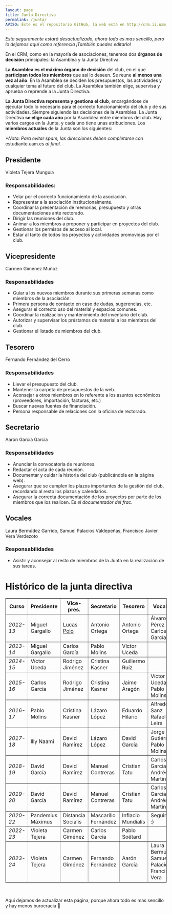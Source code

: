 ```yaml
---
layout: page
title: Junta Directiva 
permalink: /junta/
AVISO: Éste es el repositorio GitHub, la web está en http://crm.ii.uam.es/
---
```


_Esto seguramente estará desactualizado, ahora todo es mas sencillo, pero lo dejamos aquí como referencia ¡También puedes editarlo!_

En el CRM, como en la mayoría de asociaciones, tenemos dos **órganos de decisión** principales: la Asamblea y la Junta Directiva.

**La Asamblea es el máximo órgano de decisión** del club, en el que **participan todos los miembros** que así lo deseen. Se reune **al menos una vez al año**. En la Asamblea se deciden los presupuestos, las actividades y cualquier tema al futuro del club. La Asamblea también elige, supervisa y aprueba o reprende a la Junta Directiva.

**La Junta Directiva representa y gestiona el club**, encargándose de ejecutar todo lo necesario para el correcto funcionamiento del club y de sus actividades. Siempre siguiendo las decisiones de la Asamblea. La Junta Directiva **se elige cada año** por la Asamblea entre miembros del club. Hay varios cargos en la Junta, y cada uno tiene unas atribuciones. Los **miembros actuales** de la Junta son los siguientes:

_*Nota: Para evitar spam, las direcciones deben completarse con_ estudiante.uam.es _al final._

## Presidente

Violeta Tejera Munguía

### Responsabilidades:

* Velar por el correcto funcionamiento de la asociación.
* Representar a la asociación institucionalmente.
* Coordinar la presentación de memorias, presupuesto y otras documentaciones ante rectorado.
* Dirigir las reuniones del club.
* Animar a los miembros a  proponer y participar en proyectos del club.
* Gestionar los permisos de acceso al local.
* Estar al tanto de todos los proyectos y actividades promovidas por el club.

## Vicepresidente

Carmen Giménez Muñoz

### Responsabilidades

* Guiar a los nuevos miembros durante sus primeras semanas como miembros de la 
asociación.
* Primera persona de contacto en caso de dudas, sugerencias, etc.
* Asegurar el correcto uso del material y espacios comunes.
* Coordinar la realización y mantenimiento del inventario del club.
* Autorizar y supervisar los préstamos de material a los miembros del club.
* Gestionar el listado de miembros del club.

## Tesorero

Fernando Fernández del Cerro

### Responsabilidades

* Llevar el presupuesto del club.
* Mantener la carpeta de presupuestos de la web.
* Aconsejar a otros miembros en lo referente a los asuntos económicos (proveedores, importación, facturas, etc.)
* Buscar nuevas fuentes de financiación.
* Persona responsable de relaciones con la oficina de rectorado.

## Secretario

Aarón García García

### Responsabilidades

* Anunciar la convocatoria de reuniones.
* Redactar el acta de cada reunión.
* Documentar y cuidar la historia del club (publicándola en la página web).
* Asegurar que se cumplen los plazos importantes de la gestión del club, recordando al resto los plazos y calendarios.
* Asegurar la correcta documentación de los proyectos por parte de los miembros que los realicen. Es *el documentador del frac*.

## Vocales

 Laura Bermúdez Garrido, Samuel Palacios Valdepeñas, Francisco Javier Vera Verdezoto

### Responsabilidades

* Asistir y aconsejar al resto de miembros de la Junta en la realización de sus tareas.

Histórico de la junta directiva
==

<table border="1px" width="100%">
  <tr>
    <th>Curso</th>
    <th>Presidente</th>
    <th>Vice-pres.</th>
    <th>Secretario</th>
    <th>Tesorero</th>
    <th>Vocales</th>
  </tr>
  <tr>
    <td><i>2012-13</i></td>
    <td>Miguel Gargallo</td> <!--Presidente-->
    <td><a href="http://lucaspolo.eu">Lucas Polo</a></td> <!--Vice-presidente-->
    <td>Antonio Ortega</td> <!--Secretario-->
    <td>Antonio Ortega</td> <!--Tesorero-->
    <td>Álvaro Pérez<br/>Carlos García</td> <!--Vocales-->
  </tr>
  <tr>
    <td><i>2013-14</i></td>
    <td>Miguel Gargallo</td> <!--Presidente-->
    <td>Carlos García</td> <!--Vice-presidente-->
    <td>Pablo Molins</td> <!--Secretario-->
    <td>Víctor Uceda</td> <!--Tesorero-->
    <td></td> <!--Vocales-->
  </tr>
  <tr>
    <td><i>2014-15</i></td>
    <td>Víctor Uceda</td> <!--Presidente-->
    <td>Rodrigo Jiménez</td> <!--Vice-presidente-->
    <td>Cristina Kasner</td> <!--Secretario-->
    <td>Guillermo Ruíz</td> <!--Tesorero-->
    <td></td> <!--Vocales-->
  </tr>
  <tr>
    <td><i>2015-16</i></td>
    <td>Carlos García</td> <!--Presidente-->
    <td>Rodrigo Jiménez</td> <!--Vice-presidente-->
    <td>Cristina Kasner</td> <!--Secretario-->
    <td>Jaime Aragón</td> <!--Tesorero-->
    <td>Víctor Uceda<br/>Pablo Molins</td> <!--Vocales-->
  </tr>
  <tr>
    <td><i>2016-17</i></td>
    <td>Pablo Molins</td> <!--Presidente-->
    <td>Cristina Kasner</td> <!--Vice-presidente-->
    <td>Lázaro López</td> <!--Secretario-->
    <td>Eduardo Hilario</td> <!--Tesorero-->
    <td>Alfredo Sanz<br/>Rafael Leira</td> <!--Vocales-->
  </tr>
  <tr>
    <td><i>2017-18</i></td>
    <td>Illy Naami</td> <!--Presidente-->
    <td>David Ramírez</td> <!--Vice-presidente-->
    <td>Lázaro López</td> <!--Secretario-->
    <td>David García</td> <!--Tesorero-->
    <td>Jorge Gutiérrez<br/>Pablo Molins</td> <!--Vocales-->
  </tr>
  <tr>
    <td><i>2018-19</i></td>
    <td>David García</td> <!--Presidente-->
    <td>David Ramírez</td> <!--Vice-presidente-->
    <td>Manuel Contreras</td> <!--Secretario-->
    <td>Cristian Tatu</td> <!--Tesorero-->
    <td>Carlos García<br/>Andrés Martini</td> <!--Vocales-->
  </tr>
  <tr>
    <td><i>2019-20</i></td>
    <td>David García</td> <!--Presidente-->
    <td>David Ramírez</td> <!--Vice-presidente-->
    <td>Manuel Contreras</td> <!--Secretario-->
    <td>Cristian Tatu</td> <!--Tesorero-->
    <td>Carlos García<br/>Andrés Martini</td> <!--Vocales-->
  </tr>
  <tr>
    <td><i>2020-22</i></td>
    <td>Pandemius Máximus</td> <!--Presidente-->
    <td>Distancia Socialis</td> <!--Vice-presidente-->
    <td>Mascarillo Fernández</td> <!--Secretario-->
    <td>Inflacio Mundialis</td> <!--Tesorero-->
    <td>Seguimos :)</td> <!--Vocales-->
  </tr>
  <tr>
    <td><i>2022-23</i></td>
    <td>Violeta Tejera</td> <!--Presidente-->
    <td>Carmen Giménez</td> <!--Vice-presidente-->
    <td>Carlos García</td> <!--Secretario-->
    <td>Pablo Soëtard</td> <!--Tesorero-->
  </tr>
  <tr>
    <td><i>2023-24</i></td>
    <td>Violeta Tejera</td> <!--Presidente-->
    <td>Carmen Giménez</td> <!--Vice-presidente-->
    <td>Fernando Fernández</td> <!--Secretario-->
    <td>Aarón García</td> <!--Tesorero-->
    <td>Laura Bermúdez<br/>Samuel Palacios<br/>Francisco Vera</td>
  </tr>
</table>
<br/>

Aquí dejamos de actualizar esta página, porque ahora todo es mas sencillo y hay menos burocracia 🎉
